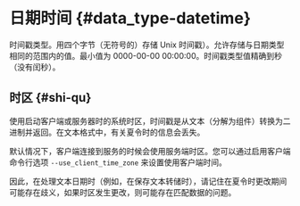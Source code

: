 
# 日期时间 {#data_type-datetime}

时间戳类型。用四个字节（无符号的）存储 Unix 时间戳）。允许存储与日期类型相同的范围内的值。最小值为 0000-00-00 00:00:00。时间戳类型值精确到秒（没有闰秒）。

## 时区 {#shi-qu}

使用启动客户端或服务器时的系统时区，时间戳是从文本（分解为组件）转换为二进制并返回。在文本格式中，有关夏令时的信息会丢失。

默认情况下，客户端连接到服务的时候会使用服务端时区。您可以通过启用客户端命令行选项 `--use_client_time_zone` 来设置使用客户端时间。

因此，在处理文本日期时（例如，在保存文本转储时），请记住在夏令时更改期间可能存在歧义，如果时区发生更改，则可能存在匹配数据的问题。
